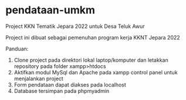 # pendataan-umkm
Project KKN Tematik Jepara 2022 untuk Desa Teluk Awur

Project ini dibuat sebagai pemenuhan program kerja KKNT Jepara 2022

Panduan:
1. Clone project pada direktori lokal laptop/komputer dan letakkan repository pada folder xampp>htdocs
2. Aktifkan modul MySql dan Apache pada xampp control panel untuk menjalankan project
3. Form pendataan dapat diakses pada localhost
4. Database tersimpan pada phpmyadmin
